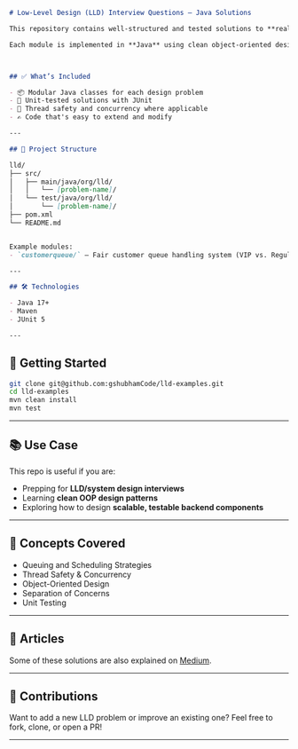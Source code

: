 
```markdown
# Low-Level Design (LLD) Interview Questions – Java Solutions

This repository contains well-structured and tested solutions to **real-world Low-Level Design (LLD) interview questions**, commonly asked at top tech companies.

Each module is implemented in **Java** using clean object-oriented design principles, and includes **unit tests** using **JUnit 5**.



## ✅ What’s Included

- 📦 Modular Java classes for each design problem
- 🧪 Unit-tested solutions with JUnit
- 🧵 Thread safety and concurrency where applicable
- ✍️ Code that's easy to extend and modify

---

## 📁 Project Structure

lld/
├── src/
│   ├── main/java/org/lld/
│   │   └── [problem-name]/
│   └── test/java/org/lld/
│       └── [problem-name]/
├── pom.xml
└── README.md


Example modules:
- `customerqueue/` – Fair customer queue handling system (VIP vs. Regular)

---

## 🛠️ Technologies

- Java 17+
- Maven
- JUnit 5

---
````

## 🚀 Getting Started

```bash
git clone git@github.com:gshubhamCode/lld-examples.git
cd lld-examples
mvn clean install
mvn test
```

---

## 📚 Use Case

This repo is useful if you are:

* Prepping for **LLD/system design interviews**
* Learning **clean OOP design patterns**
* Exploring how to design **scalable, testable backend components**

---

## 🧠 Concepts Covered

* Queuing and Scheduling Strategies
* Thread Safety & Concurrency
* Object-Oriented Design
* Separation of Concerns
* Unit Testing

---

## 📖 Articles

Some of these solutions are also explained on [Medium](https://medium.com/@shubham18p2).

---

## 🙌 Contributions

Want to add a new LLD problem or improve an existing one?
Feel free to fork, clone, or open a PR!

---
